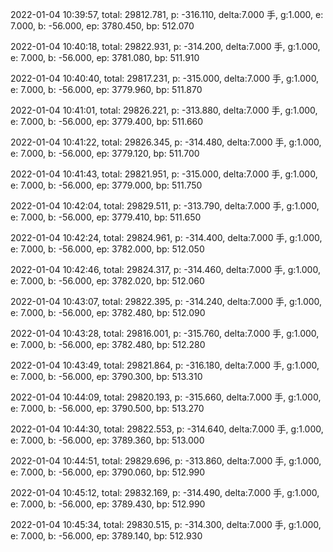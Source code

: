 2022-01-04 10:39:57, total: 29812.781, p: -316.110, delta:7.000 手, g:1.000, e: 7.000, b: -56.000, ep: 3780.450, bp: 512.070

2022-01-04 10:40:18, total: 29822.931, p: -314.200, delta:7.000 手, g:1.000, e: 7.000, b: -56.000, ep: 3781.080, bp: 511.910

2022-01-04 10:40:40, total: 29817.231, p: -315.000, delta:7.000 手, g:1.000, e: 7.000, b: -56.000, ep: 3779.960, bp: 511.870

2022-01-04 10:41:01, total: 29826.221, p: -313.880, delta:7.000 手, g:1.000, e: 7.000, b: -56.000, ep: 3779.400, bp: 511.660

2022-01-04 10:41:22, total: 29826.345, p: -314.480, delta:7.000 手, g:1.000, e: 7.000, b: -56.000, ep: 3779.120, bp: 511.700

2022-01-04 10:41:43, total: 29821.951, p: -315.000, delta:7.000 手, g:1.000, e: 7.000, b: -56.000, ep: 3779.000, bp: 511.750

2022-01-04 10:42:04, total: 29829.511, p: -313.790, delta:7.000 手, g:1.000, e: 7.000, b: -56.000, ep: 3779.410, bp: 511.650

2022-01-04 10:42:24, total: 29824.961, p: -314.400, delta:7.000 手, g:1.000, e: 7.000, b: -56.000, ep: 3782.000, bp: 512.050

2022-01-04 10:42:46, total: 29824.317, p: -314.460, delta:7.000 手, g:1.000, e: 7.000, b: -56.000, ep: 3782.020, bp: 512.060

2022-01-04 10:43:07, total: 29822.395, p: -314.240, delta:7.000 手, g:1.000, e: 7.000, b: -56.000, ep: 3782.480, bp: 512.090

2022-01-04 10:43:28, total: 29816.001, p: -315.760, delta:7.000 手, g:1.000, e: 7.000, b: -56.000, ep: 3782.480, bp: 512.280

2022-01-04 10:43:49, total: 29821.864, p: -316.180, delta:7.000 手, g:1.000, e: 7.000, b: -56.000, ep: 3790.300, bp: 513.310

2022-01-04 10:44:09, total: 29820.193, p: -315.660, delta:7.000 手, g:1.000, e: 7.000, b: -56.000, ep: 3790.500, bp: 513.270

2022-01-04 10:44:30, total: 29822.553, p: -314.640, delta:7.000 手, g:1.000, e: 7.000, b: -56.000, ep: 3789.360, bp: 513.000

2022-01-04 10:44:51, total: 29829.696, p: -313.860, delta:7.000 手, g:1.000, e: 7.000, b: -56.000, ep: 3790.060, bp: 512.990

2022-01-04 10:45:12, total: 29832.169, p: -314.490, delta:7.000 手, g:1.000, e: 7.000, b: -56.000, ep: 3789.430, bp: 512.990

2022-01-04 10:45:34, total: 29830.515, p: -314.300, delta:7.000 手, g:1.000, e: 7.000, b: -56.000, ep: 3789.140, bp: 512.930